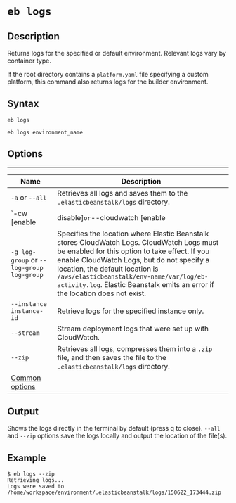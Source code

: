 # `eb logs`<a name="eb3-logs"></a>

## Description<a name="eb3-logsdescription"></a>

Returns logs for the specified or default environment\. Relevant logs vary by container type\.

If the root directory contains a `platform.yaml` file specifying a custom platform, this command also returns logs for the builder environment\.

## Syntax<a name="eb3-logssyntax"></a>

 `eb logs` 

 `eb logs environment_name` 

## Options<a name="eb3-logsoptions"></a>


****  

|  Name  |  Description  | 
| --- | --- | 
|  `-a` or `--all`  |  Retrieves all logs and saves them to the `.elasticbeanstalk/logs` directory\.  | 
|  `-cw [enable | disable]` or `--cloudwatch [enable | disable]`  |  Enables or disables CloudWatch Logs\. If no argument is supplied, the logs are enabled\.  | 
|  `-g log-group` or `--log-group log-group`  |  Specifies the location where Elastic Beanstalk stores CloudWatch Logs\. CloudWatch Logs must be enabled for this option to take effect\. If you enable CloudWatch Logs, but do not specify a location, the default location is `/aws/elasticbeanstalk/env-name/var/log/eb-activity.log`\. Elastic Beanstalk emits an error if the location does not exist\.  | 
|  `--instance instance-id`  |  Retrieve logs for the specified instance only\.  | 
|  `--stream`  |  Stream deployment logs that were set up with CloudWatch\.  | 
|  `--zip`  |  Retrieves all logs, compresses them into a `.zip` file, and then saves the file to the `.elasticbeanstalk/logs` directory\.  | 
|  [Common options](eb3-cmd-options.md)  |  | 

## Output<a name="eb3-logsoutput"></a>

Shows the logs directly in the terminal by default \(press q to close\)\. `--all` and `--zip` options save the logs locally and output the location of the file\(s\)\.

## Example<a name="logsexample"></a>

```
$ eb logs --zip
Retrieving logs...
Logs were saved to /home/workspace/environment/.elasticbeanstalk/logs/150622_173444.zip
```